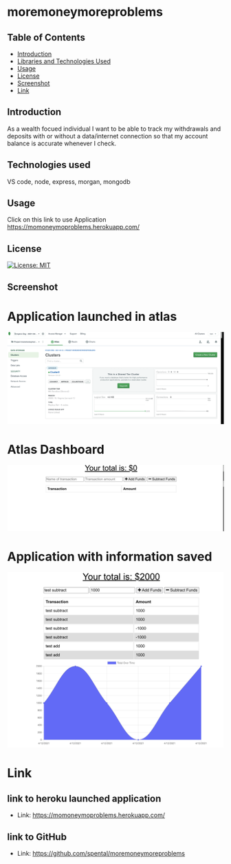 # moremoneymoreproblems


## Table of Contents

* [Introduction](#Introduction)
* [Libraries and Technologies Used](#Libraries)
* [Usage](#Usage)
* [License](#License)
* [Screenshot](#Screenshot)
* [Link](#Link)

## Introduction

As a wealth focued individual I want to be able to track my withdrawals and deposits with or without a data/internet connection so that my account balance is accurate whenever I check.

## Technologies used 
VS code, node, express, morgan,  mongodb

## Usage

Click on this link to use Application https://momoneymoproblems.herokuapp.com/

## License

[![License: MIT](https://img.shields.io/badge/License-MIT-yellow.svg)](https://opensource.org/licenses/MIT)

## Screenshot
# Application launched in atlas 
![Atlas launch](./pics/cluster.png)
# Atlas Dashboard 
![atals dashboard](./pics/dashboard.png)
# Application with information saved 
![info filled out ](./pics/aftermoneyisadded.png)


# Link

 ## link to heroku launched application
 
* Link: https://momoneymoproblems.herokuapp.com/

## link to GitHub 

* Link: https://github.com/spental/moremoneymoreproblems
